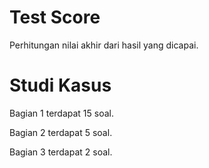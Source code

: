 # Test Score
Perhitungan nilai akhir dari hasil yang dicapai.

# Studi Kasus
Bagian 1 terdapat 15 soal.

Bagian 2 terdapat 5 soal.

Bagian 3 terdapat 2 soal.
